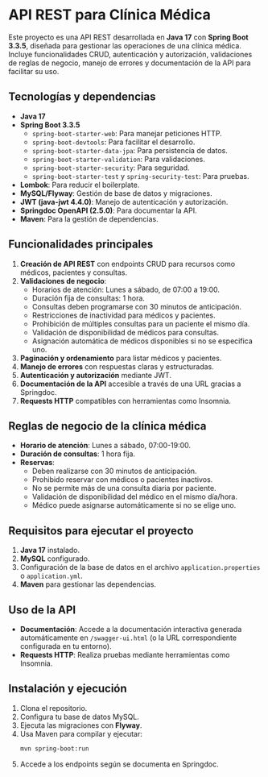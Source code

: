 
# API REST para Clínica Médica

Este proyecto es una API REST desarrollada en **Java 17** con **Spring Boot 3.3.5**, diseñada para gestionar las operaciones de una clínica médica. Incluye funcionalidades CRUD, autenticación y autorización, validaciones de reglas de negocio, manejo de errores y documentación de la API para facilitar su uso.

## Tecnologías y dependencias

- **Java 17**
- **Spring Boot 3.3.5**
  - `spring-boot-starter-web`: Para manejar peticiones HTTP.
  - `spring-boot-devtools`: Para facilitar el desarrollo.
  - `spring-boot-starter-data-jpa`: Para persistencia de datos.
  - `spring-boot-starter-validation`: Para validaciones.
  - `spring-boot-starter-security`: Para seguridad.
  - `spring-boot-starter-test` y `spring-security-test`: Para pruebas.
- **Lombok**: Para reducir el boilerplate.
- **MySQL/Flyway**: Gestión de base de datos y migraciones.
- **JWT (java-jwt 4.4.0)**: Manejo de autenticación y autorización.
- **Springdoc OpenAPI (2.5.0)**: Para documentar la API.
- **Maven**: Para la gestión de dependencias.

## Funcionalidades principales

1. **Creación de API REST** con endpoints CRUD para recursos como médicos, pacientes y consultas.
2. **Validaciones de negocio**:
   - Horarios de atención: Lunes a sábado, de 07:00 a 19:00.
   - Duración fija de consultas: 1 hora.
   - Consultas deben programarse con 30 minutos de anticipación.
   - Restricciones de inactividad para médicos y pacientes.
   - Prohibición de múltiples consultas para un paciente el mismo día.
   - Validación de disponibilidad de médicos para consultas.
   - Asignación automática de médicos disponibles si no se especifica uno.
3. **Paginación y ordenamiento** para listar médicos y pacientes.
4. **Manejo de errores** con respuestas claras y estructuradas.
5. **Autenticación y autorización** mediante JWT.
6. **Documentación de la API** accesible a través de una URL gracias a Springdoc.
7. **Requests HTTP** compatibles con herramientas como Insomnia.

## Reglas de negocio de la clínica médica

- **Horario de atención**: Lunes a sábado, 07:00-19:00.
- **Duración de consultas**: 1 hora fija.
- **Reservas**:
  - Deben realizarse con 30 minutos de anticipación.
  - Prohibido reservar con médicos o pacientes inactivos.
  - No se permite más de una consulta diaria por paciente.
  - Validación de disponibilidad del médico en el mismo día/hora.
  - Médico puede asignarse automáticamente si no se elige uno.

## Requisitos para ejecutar el proyecto

1. **Java 17** instalado.
2. **MySQL** configurado.
3. Configuración de la base de datos en el archivo `application.properties` o `application.yml`.
4. **Maven** para gestionar las dependencias.

## Uso de la API

- **Documentación**: Accede a la documentación interactiva generada automáticamente en `/swagger-ui.html` (o la URL correspondiente configurada en tu entorno).
- **Requests HTTP**: Realiza pruebas mediante herramientas como Insomnia.

## Instalación y ejecución

1. Clona el repositorio.
2. Configura tu base de datos MySQL.
3. Ejecuta las migraciones con **Flyway**.
4. Usa Maven para compilar y ejecutar:
   ```bash
   mvn spring-boot:run
5. Accede a los endpoints según se documenta en Springdoc.


